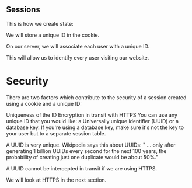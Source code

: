 ## Sessions

This is how we create state:

We will store a unique ID in the cookie.

On our server, we will associate each user with a unique ID.

This will allow us to identify every user visiting our website.

# Security

There are two factors which contribute to the security of a session created using a cookie and a unique ID:

Uniqueness of the ID
Encryption in transit with HTTPS
You can use any unique ID that you would like: a Universally unique identifier (UUID) or a database key. If you're using a database key, make sure it's not the key to your user but to a separate session table.

A UUID is very unique. Wikipedia says this about UUIDs: " ... only after generating 1 billion UUIDs every second for the next 100 years, the probability of creating just one duplicate would be about 50%."

A UUID cannot be intercepted in transit if we are using HTTPS.

We will look at HTTPS in the next section.



